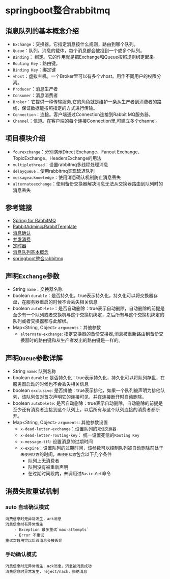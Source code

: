# springboot整合rabbitmq
## 消息队列的基本概念介绍
* `Exchange`：交换器。它指定消息按什么规则，路由到哪个队列。
* `Queue`：队列。消息的载体，每个消息都会被投到一个或多个队列。
* `Binding`： 绑定。它的作用就是把Exchange和Queue按照规则绑定起来。
* `Routing Key`：路由键。
* `Binding Key`：绑定键
* `vhost`：虚拟主机。一个Broker里可以有多个vhost。用作不同用户的权限分离。
* `Producer`：消息生产者
* `Consumer`：消息消费者
* `Broker`：它提供一种传输服务,它的角色就是维护一条从生产者到消费者的路线，保证数据能按照指定的方式进行传输。
* `Connection`：连接。客户端通过Connection连接到Rabbit MQ服务器。
* `Channel`：信道。在客户端的每个连接Connection里,可建立多个channel。


## 项目模块介绍
* `fourexchange`：分别演示Direct Exchange、Fanout Exchange、TopicExchange、HeadersExchange的用法
* `multiplethread`：设置rabbitmq多线程处理消息
* `delayqueue`：使用rabbitmq实现延迟队列
* `messageacknowledge`：使用消息确认机制防止消息丢失
* `alternateexchange`：使用备份交换器解决消息无法从交换器路由到队列时的消息丢失


## 参考链接
* [Spring for RabbitMQ](https://docs.spring.io/spring-boot/docs/{bootVersion}/reference/htmlsingle/#boot-features-amqp)
* [RabbitAdmin与RabbitTemplate](https://www.jianshu.com/p/e647758a7c50)
* [消息确认](https://blog.csdn.net/qq_29663071/article/details/81559032)
* [并发消费](https://blog.csdn.net/qq_40794266/article/details/86513054)
* [定时器](https://blog.csdn.net/liboyang71/article/details/72781526)
* [消息队列基本概念](https://www.cnblogs.com/dwlsxj/p/RabbitMQ.html)
* [springboot整合rabbitmq](https://blog.csdn.net/qq_38455201/article/details/80308771)
 

## 声明`Exchange`参数
* String `name`：交换器名称
* boolean `durable`：是否持久化，true表示持久化，持久化可以将交换器存盘，在服务器重启的时候不会丢失相关信息
* boolean `autoDelete`：是否自动删除：true表示自动删除，自动删除的前提是至少有一个队列或者交换机与这个交换机绑定，之后所有与这个交换机绑定的队列或者交换器都与此解绑。
* Map<String, Object> `arguments`：其他参数
  * `alternate-exchange`: 指定交换器的备份交换器,消息被重新路由到备份交换器时的路由键和从生产者发出的路由键是一样的。


## 声明`Queue`参数详解
* String `name`: 队列名称
* boolean `durable`: 是否持久化：true表示持久化，持久化可以将队列存盘，在服务器启动的时候也不会丢失相关信息
* boolean `exclusive`: 是否排他：true表示排他，如果一个队列被声明为排他队列，该队列仅对首次声明它的连接可见，并在连接断开时自动删除。
* boolean `autoDelete`: 是否自动删除：true表示自动删除，自动删除的前提是至少还有消费者连接到这个队列上，以后所有与这个队列连接的消费者都断开。
* Map<String, Object> `arguments`: 其他参数设置
  * `x-dead-letter-exchange`：设置队列的`死信交换器`
  * `x-dead-letter-routing-key`： 统一设置死信的`Routing Key` 
  * `x-message-ttl`: 设置消息的过期时间
  * `x-expire`：设置队列的过期时间，该参数可以控制队列被自动删除前处于`未使用状态`的时间，`未使用状态`包含以下几个条件
    * 队列上无消费者
    - 队列没有被重新声明
    * 在过期时间段内，未调用过`Basic.Get`命令 


## 消费失败重试机制
### auto 自动确认模式
```
消费信息时无异常发生，ack消息
消费信息时有异常发生
    - Exception 最多重试`max-attempts`
    - Error 不重试
重试次数用完以后该消息会被丢弃
```
### 手动确认模式
```
消费信息时无异常发生，ack消息，消息被消费成功
消费信息时异常发生，reject/nack，拒绝消息
```